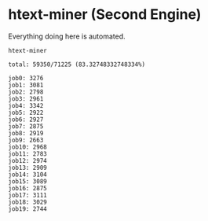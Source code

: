 # htext-miner (Second Engine)

Everything doing here is automated.

```
htext-miner

total: 59350/71225 (83.32748332748334%)

job0: 3276
job1: 3081
job2: 2798
job3: 2961
job4: 3342
job5: 2922
job6: 2927
job7: 2875
job8: 2919
job9: 2663
job10: 2968
job11: 2783
job12: 2974
job13: 2909
job14: 3104
job15: 3089
job16: 2875
job17: 3111
job18: 3029
job19: 2744
```